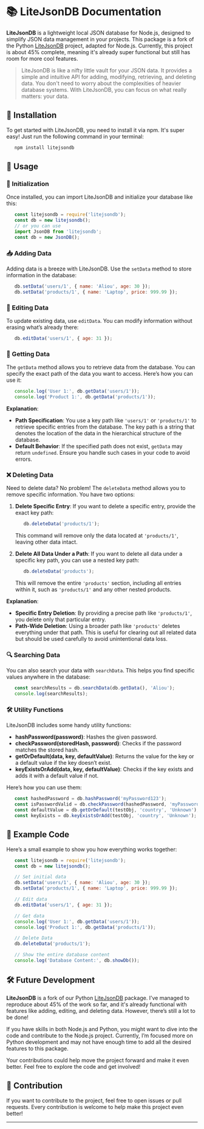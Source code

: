 # 📚 LiteJsonDB Documentation

**LiteJsonDB** is a lightweight local JSON database for Node.js, designed to simplify JSON data management in your projects. This package is a fork of the Python [LiteJsonDB](https://github.com/codingtuto/LiteJsonDb/) project, adapted for Node.js. Currently, this project is about 45% complete, meaning it's already super functional but still has room for more cool features.
> LiteJsonDB is like a nifty little vault for your JSON data. It provides a simple and intuitive API for adding, modifying, retrieving, and deleting data. You don't need to worry about the complexities of heavier database systems. With LiteJsonDB, you can focus on what really matters: your data.

## 🔧 Installation

To get started with LiteJsonDB, you need to install it via npm. It's super easy! Just run the following command in your terminal:

```bash
   npm install litejsondb
```

## 🎯 Usage

### 🏁 Initialization

Once installed, you can import LiteJsonDB and initialize your database like this:

```javascript
   const litejsondb = require('litejsondb');
   const db = new litejsondb();
   // or you can use
   import JsonDB from 'litejsondb';
   const db = new JsonDB();
```

### 📥 Adding Data

Adding data is a breeze with LiteJsonDB. Use the `setData` method to store information in the database:

```javascript
   db.setData('users/1', { name: 'Aliou', age: 30 });
   db.setData('products/1', { name: 'Laptop', price: 999.99 });
```

### 🔄 Editing Data

To update existing data, use `editData`. You can modify information without erasing what’s already there:

```javascript
   db.editData('users/1', { age: 31 });
```

### 📜 Getting Data

The `getData` method allows you to retrieve data from the database. You can specify the exact path of the data you want to access. Here’s how you can use it:

```javascript
   console.log('User 1:', db.getData('users/1'));
   console.log('Product 1:', db.getData('products/1'));
```

**Explanation**:
- **Path Specification**: You use a key path like `'users/1'` or `'products/1'` to retrieve specific entries from the database. The key path is a string that denotes the location of the data in the hierarchical structure of the database.
- **Default Behavior**: If the specified path does not exist, `getData` may return `undefined`. Ensure you handle such cases in your code to avoid errors.

### ❌ Deleting Data

Need to delete data? No problem! The `deleteData` method allows you to remove specific information. You have two options:

1. **Delete Specific Entry**: If you want to delete a specific entry, provide the exact key path:
   
   ```javascript
      db.deleteData('products/1');
   ```

   This command will remove only the data located at `'products/1'`, leaving other data intact.

2. **Delete All Data Under a Path**: If you want to delete all data under a specific key path, you can use a nested key path:

   ```javascript
      db.deleteData('products');
   ```

   This will remove the entire `'products'` section, including all entries within it, such as `'products/1'` and any other nested products. 

**Explanation**:
- **Specific Entry Deletion**: By providing a precise path like `'products/1'`, you delete only that particular entry.
- **Path-Wide Deletion**: Using a broader path like `'products'` deletes everything under that path. This is useful for clearing out all related data but should be used carefully to avoid unintentional data loss.

### 🔍 Searching Data

You can also search your data with `searchData`. This helps you find specific values anywhere in the database:

```javascript
   const searchResults = db.searchData(db.getData(), 'Aliou');
   console.log(searchResults);
```

### 🛠️ Utility Functions

LiteJsonDB includes some handy utility functions:

- **hashPassword(password)**: Hashes the given password.
- **checkPassword(storedHash, password)**: Checks if the password matches the stored hash.
- **getOrDefault(data, key, defaultValue)**: Returns the value for the key or a default value if the key doesn’t exist.
- **keyExistsOrAdd(data, key, defaultValue)**: Checks if the key exists and adds it with a default value if not.

Here’s how you can use them:

```javascript
   const hashedPassword = db.hashPassword('myPassword123');
   const isPasswordValid = db.checkPassword(hashedPassword, 'myPassword123');
   const defaultValue = db.getOrDefault(testObj, 'country', 'Unknown');
   const keyExists = db.keyExistsOrAdd(testObj, 'country', 'Unknown');
```

## 📖 Example Code

Here’s a small example to show you how everything works together:

```javascript
   const litejsondb = require('litejsondb');
   const db = new litejsondb();

   // Set initial data
   db.setData('users/1', { name: 'Aliou', age: 30 });
   db.setData('products/1', { name: 'Laptop', price: 999.99 });

   // Edit data
   db.editData('users/1', { age: 31 });

   // Get data
   console.log('User 1:', db.getData('users/1'));
   console.log('Product 1:', db.getData('products/1'));

   // Delete Data
   db.deleteData('products/1');

   // Show the entire database content
   console.log('Database Content:', db.showDb());
```

## 🛠️ Future Development

**LiteJsonDB** is a fork of our Python [LiteJsonDB](https://github.com/codingtuto/LiteJsonDb/) package. I’ve managed to reproduce about 45% of the work so far, and it's already functional with features like adding, editing, and deleting data. However, there’s still a lot to be done! 

If you have skills in both Node.js and Python, you might want to dive into the code and contribute to the Node.js project. Currently, I’m focused more on Python development and may not have enough time to add all the desired features to this package.

Your contributions could help move the project forward and make it even better. Feel free to explore the code and get involved!

## 💬 Contribution

If you want to contribute to the project, feel free to open issues or pull requests. Every contribution is welcome to help make this project even better!

---
